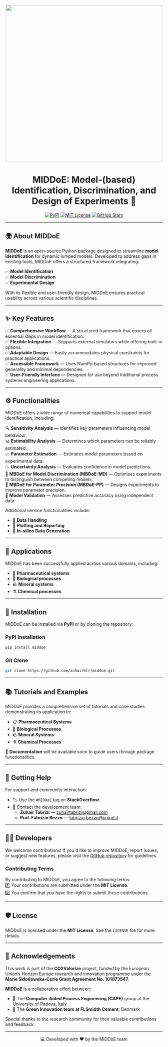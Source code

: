 [//]: # (<p align="center">)

[//]: # (  <img src="https://research.dii.unipd.it/capelab/wp-content/uploads/sites/36/2025/03/logo.png?ver=1741697849" width="500">)

[//]: # (</p>)

[//]: # ()
[//]: # ()
[//]: # (# MIDDoE: Model-&#40;based&#41; Identification, Discrimination, and Design of Experiments)

[//]: # ()
[//]: # (MIDDOE is an open-source Python package developed to support model identification for dynamic lumped models. )

[//]: # (It addresses gaps in existing tools by offering a structured framework that integrates key techniques )

[//]: # (for model identification, discrimination, and experimental design. MIDDOE is designed to balance flexibility, )

[//]: # (accessibility, and practical usability.)

[//]: # ()
[//]: # (## Key features:)

[//]: # ()
[//]: # ( -  Comprehensiveness and Consistency: Ensures essential steps of model identification are included within a structured workflow.)

[//]: # ()
[//]: # ( -  Flexibility: Allows integration with external simulators while also providing monolithic built-in options.)

[//]: # ()
[//]: # ( -  Adaptability: Easily accommodates common physical constraints to enhance practical applicability.)

[//]: # ()
[//]: # ( -  Accessibility: Utilises NumPy-based structures to improve generality and ensure minimal dependencies.)

[//]: # ()
[//]: # ( -  Practicality: Offers a user-friendly interface suitable for experiments beyond the process systems engineering field.)

[//]: # ()
[//]: # ()
[//]: # (## Functionalities:)

[//]: # ()
[//]: # (A collection of numerical capabilities is embedded in MIDDOE to facilitate the model identification process. These include:)

[//]: # ()
[//]: # (-  Sensitivity Analysis: Evaluates the influence of parameters on model behaviour.)

[//]: # ()
[//]: # (-  Estimability Analysis: Assesses which parameters can be reliably estimated from available data.)

[//]: # ()
[//]: # (-  Parameter Estimation: Estimates model parameters based on experimental data.)

[//]: # ()
[//]: # (-  Uncertainty Analysis: Quantifies uncertainties in parameter estimates and model predictions.)

[//]: # ()
[//]: # (-  Model-Based Design of Experiments for Model Discrimination &#40;MBDoE-MD&#41;: Designs experiments to distinguish between competing models.)

[//]: # ()
[//]: # (-  Model-Based Design of Experiments for Parameter Precision &#40;MBDoE-PP&#41;: Designs experiments to improve parameter precision and model robustness.)

[//]: # ()
[//]: # (-  Model Validation: Assesses the model's predictive capability using independent data.)

[//]: # ()
[//]: # (Some service functionalities are also provided to support usage, and post-processing of results, including: )

[//]: # (-  Data handling,)

[//]: # (-  Plotting and reporting, )

[//]: # (-  Insilico data generator.)

[//]: # ()
[//]: # ()
[//]: # ()
[//]: # (## Applications:)

[//]: # ()
[//]: # (MIDDOE has been tested across a variety of domains, including:)

[//]: # ()
[//]: # (-  Pharmaceutical systems)

[//]: # ()
[//]: # (-  Biological processes)

[//]: # ()
[//]: # (-  Mineral systems)

[//]: # ()
[//]: # (-  Chemical processes)

[//]: # ()
[//]: # (### Installation)

[//]: # ()
[//]: # (#### PyPI )

[//]: # ()
[//]: # (    pip install middoe)

[//]: # ()
[//]: # (#### git clone)

[//]: # ()
[//]: # (    git clone https://github.com/zuhairblr/middoe.git)

[//]: # ()
[//]: # ()
[//]: # (### Tutorials and Examples)

[//]: # ()
[//]: # (* A set of MIDDoE case studies to call the identification workflow in cases of Pharmaceutical, Biological ,Mineral and Chemical systems are added to the package.)

[//]: # (* A documentation to guide the user through the package functionalities and how to use them will be available soon.)

[//]: # ()
[//]: # (### Getting Help)

[//]: # ()
[//]: # (For help and community support, you can:)

[//]: # (* use the #MIDDOE tage on StackOverflow)

[//]: # (* contact the developer team &#40;Zuhair Tabrizi: zuhairtabrizi@gmail.com, Prof. Fabrizio Bezzo: fabrizio.bezzo@unipd.it &#41;)

[//]: # ()
[//]: # (### Developers)

[//]: # ()
[//]: # (Contributions are welcome! If you'd like to improve MIDDOE, report issues, or suggest new features, please visit the GitHub repository for guidelines.)

[//]: # (By contributing to this project, you are agreeing to the following terms and conditions:)

[//]: # (1. You agree your contributions are submitted under the MIT License. )

[//]: # (2. You confirm that you are authorized to make the contributions and grant the license. If your employer has rights to intellectual property that includes your contributions, you represent that you have received permission to make contributions and grant the required license on behalf of that employer.)

[//]: # ()
[//]: # (### License)

[//]: # ()
[//]: # (MIDDOE is licensed under the MIT License. See the LICENSE file for details.)

[//]: # ()
[//]: # (### Acknowledgements)

[//]: # ()
[//]: # (This work is part of the CO2Valorize project that has received funding from the European Union’s Horizon Europe research and innovation programme under the Marie Skłodowska-Curie Grant Agreement No. 101073547.)

[//]: # (MIDDoE is a collaborative effort between the Computer-Aided Process Engineering &#40;CAPE&#41; group at the University of Padova, Italy, and the Green Innovation team at FLSmidth Cement, Denmark)

[//]: # (MIDDOE was developed to address gaps in existing tools and has benefited from insights gained through applications in various disciplines. Special thanks to the research community for their ongoing contributions and feedback.)

[//]: # ()


<p align="center">
  <img src="https://research.dii.unipd.it/capelab/wp-content/uploads/sites/36/2025/03/logo.png?ver=1741697849" width="500">
</p>

<h1 align="center">MIDDoE: Model-(based) Identification, Discrimination, and Design of Experiments 🚀</h1>

<p align="center">
    <a href="https://pypi.org/project/middoe/"><img src="https://img.shields.io/pypi/v/middoe?color=blue&label=PyPI&logo=pypi&logoColor=white" alt="PyPI"></a>
    <a href="https://opensource.org/licenses/MIT"><img src="https://img.shields.io/badge/License-MIT-green.svg" alt="MIT License"></a>
    <a href="https://github.com/zuhairblr/middoe"><img src="https://img.shields.io/github/stars/zuhairblr/middoe.svg?style=social" alt="GitHub Stars"></a>
</p>

---

## 🌍 About MIDDoE
**MIDDoE** is an open-source Python package designed to streamline **model identification** for dynamic lumped models. Developed to address gaps in existing tools, MIDDoE offers a structured framework integrating:

✅ **Model Identification**  
✅ **Model Discrimination**  
✅ **Experimental Design**  

With its flexible and user-friendly design, MIDDoE ensures practical usability across various scientific disciplines.

---

## ✨ Key Features
✅ **Comprehensive Workflow** — A structured framework that covers all essential steps in model identification.  
✅ **Flexible Integration** — Supports external simulators while offering built-in options.  
✅ **Adaptable Design** — Easily accommodates physical constraints for practical applications.  
✅ **Accessible Framework** — Uses NumPy-based structures for improved generality and minimal dependencies.  
✅ **User-Friendly Interface** — Designed for use beyond traditional process systems engineering applications.  

---

## ⚙️ Functionalities
MIDDoE offers a wide range of numerical capabilities to support model identification, including:

🔍 **Sensitivity Analysis** — Identifies key parameters influencing model behaviour.  
📊 **Estimability Analysis** — Determines which parameters can be reliably estimated.  
📈 **Parameter Estimation** — Estimates model parameters based on experimental data.  
📉 **Uncertainty Analysis** — Evaluates confidence in model predictions.  
🧪 **MBDoE for Model Discrimination (MBDoE-MD)** — Optimises experiments to distinguish between competing models.  
🎯 **MBDoE for Parameter Precision (MBDoE-PP)** — Designs experiments to improve parameter precision.  
🧪 **Model Validation** — Assesses predictive accuracy using independent data.  

Additional service functionalities include:  
- 📂 **Data Handling**  
- 📑 **Plotting and Reporting**  
- 🧬 **In-silico Data Generation**  

---

## 🧪 Applications
MIDDoE has been successfully applied across various domains, including:  
- 💊 **Pharmaceutical systems**  
- 🧫 **Biological processes**  
- 🪨 **Mineral systems**  
- ⚗️ **Chemical processes**  

---

## 🚀 Installation
MIDDoE can be installed via **PyPI** or by cloning the repository:

### PyPI Installation
```bash
pip install middoe
```

### Git Clone
```bash
git clone https://github.com/zuhairblr/middoe.git
```

---

## 📚 Tutorials and Examples
MIDDoE provides a comprehensive set of tutorials and case studies demonstrating its application in:

- 📋 **Pharmaceutical Systems**  
- 🧬 **Biological Processes**  
- 🪨 **Mineral Systems**  
- ⚗️ **Chemical Processes**  

📝 **Documentation** will be available soon to guide users through package functionalities.

---

## 💬 Getting Help
For support and community interaction:  
- 🏷️ Use the `#MIDDoE` tag on **StackOverflow**.  
- 📧 Contact the development team:  
    - **Zuhair Tabrizi** — [zuhairtabrizi@gmail.com](mailto:zuhairtabrizi@gmail.com)  
    - **Prof. Fabrizio Bezzo** — [fabrizio.bezzo@unipd.it](mailto:fabrizio.bezzo@unipd.it)  

---

## 👨‍💻 Developers
We welcome contributions! If you'd like to improve MIDDoE, report issues, or suggest new features, please visit the [GitHub repository](https://github.com/zuhairblr/middoe) for guidelines.

### Contributing Terms
By contributing to MIDDoE, you agree to the following terms:  
1️⃣ Your contributions are submitted under the **MIT License**.  
2️⃣ You confirm that you have the rights to submit these contributions.  

---

## 🛡️ License
MIDDoE is licensed under the **MIT License**. See the `LICENSE` file for more details.

---

## 🙏 Acknowledgements
This work is part of the **CO2Valorize** project, funded by the European Union’s Horizon Europe research and innovation programme under the **Marie Skłodowska-Curie Grant Agreement No. 101073547**.

**MIDDoE** is a collaborative effort between:  
- 🏫 The **Computer-Aided Process Engineering (CAPE)** group at the University of Padova, Italy  
- 🏢 The **Green Innovation team at FLSmidth Cement**, Denmark  

Special thanks to the research community for their valuable contributions and feedback.

---

<p align="center">
💻 Developed with ❤️ by the MIDDoE team
</p>